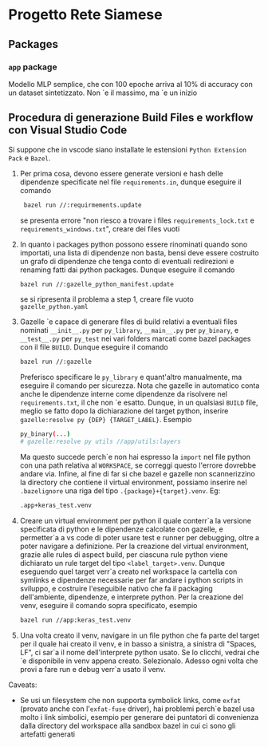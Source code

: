 # Progetto Rete Siamese
## Packages
### `app` package
Modello MLP semplice, che con 100 epoche arriva al 10% di accuracy con un dataset sintetizzato.
Non \`e il massimo, ma \`e un inizio

## Procedura di generazione Build Files e workflow con Visual Studio Code
Si suppone che in vscode siano installate le estensioni `Python Extension Pack` e `Bazel`.
1. Per prima cosa, devono essere generate versioni e hash delle dipendenze specificate nel file 
   `requirements.in`, dunque eseguire il comando 
   ```sh
    bazel run //:requirmements.update
   ```
   se presenta errore "non riesco a trovare i files `requirements_lock.txt` e 
   `requirements_windows.txt`", creare dei files vuoti

2. In quanto i packages python possono essere rinominati quando sono importati, una lista di dipendenze 
   non basta, bensi deve essere costruito un grafo di dipendenze che tenga conto di eventuali redirezioni
   e renaming fatti dai python packages. Dunque eseguire il comando
   ```sh
   bazel run //:gazelle_python_manifest.update
   ```
   se si ripresenta il problema a step 1, creare file vuoto `gazelle_python.yaml`

3. Gazelle \`e capace di generare files di build relativi a eventuali files nominati `__init__.py` per 
   `py_library`, `__main__.py` per `py_binary`, e `__test__.py` per `py_test` nei vari folders marcati 
   come bazel packages con il file `BUILD`. Dunque eseguire il comando
   ```sh
   bazel run //:gazelle
   ```
   Preferisco specificare le `py_library` e quant'altro manualmente, ma eseguire il comando per 
   sicurezza.
   Nota che gazelle in automatico conta anche le dipendenze interne come dipendenze da risolvere nel
   `requirements.txt`, il che non \`e esatto. Dunque, in un qualsiasi `BUILD` file, meglio se fatto
   dopo la dichiarazione del target python, inserire `gazelle:resolve py {DEP} {TARGET_LABEL}`. Esempio
   ```sh
   py_binary(...)
   # gazelle:resolve py utils //app/utils:layers
   ```
   Ma questo succede perch\`e non hai espresso la `import` nel file python con una path relativa al `WORKSPACE`,
   se correggi questo l'errore dovrebbe andare via.
   Infine, al fine di far si che bazel e gazelle non scannerizzino la directory che contiene il virtual 
   environment, possiamo inserire nel `.bazelignore` una riga del tipo `.{package}+{target}.venv`. Eg:
   ```sh
   .app+keras_test.venv
   ```

4. Creare un virtual environment per python il quale conterr\`a la versione specificata di python e le 
   dipendenze calcolate con gazelle, e permetter\`a a vs code di poter usare test e runner per 
   debugging, oltre a poter navigare a definizione. Per la creazione del virtual environment, 
   grazie alle rules di aspect build, per ciascuna rule python viene dichiarato un rule target
   del tipo `<label_target>.venv`. Dunque eseguendo quel target verr\`a creato nel workspace la cartella
   con symlinks e dipendenze necessarie per far andare i python scripts in sviluppo, e costruire 
   l'eseguibile nativo che fa il packaging dell'ambiente, dipendenze, e interprete python. 
   Per la creazione del venv, eseguire il comando sopra specificato, esempio
   ```sh
   bazel run //app:keras_test.venv
   ```

5. Una volta creato il venv, navigare in un file python che fa parte del target per il quale hai
   creato il venv, e in basso a sinistra, a sinistra di "Spaces, LF", ci sar\`a il nome dell'interprete
   python usato. Se lo clicchi, vedrai che \`e disponibile in venv appena creato. Selezionalo.
   Adesso ogni volta che provi a fare run e debug verr\`a usato il venv.

Caveats:
- Se usi un filesystem che non supporta symbolick links, come `exfat` (provato anche con 
  l'`exfat-fuse` driver), hai problemi perch\`e bazel usa molto i link simbolici, esempio per generare 
  dei puntatori di convenienza dalla directory del workspace alla sandbox bazel in cui ci sono gli 
  artefatti generati
